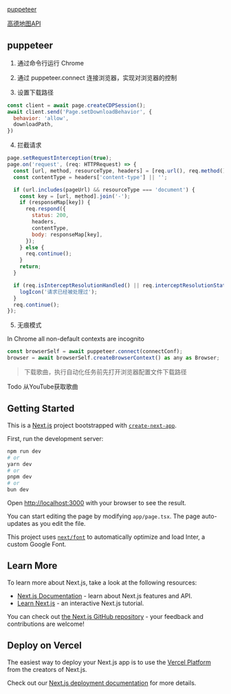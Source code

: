 [puppeteer](https://pptr.dev/api/puppeteer.page.waitfornavigation)

[高德地图API](https://lbs.amap.com/api/javascript-api-v2/tutorails/add-marker) 

## puppeteer

1. 通过命令行运行 Chrome
2. 通过 puppeteer.connect 连接浏览器，实现对浏览器的控制

3. 设置下载路径

```js
const client = await page.createCDPSession();
await client.send('Page.setDownloadBehavior', {
  behavior: 'allow',
  downloadPath,
})
```

4. 拦截请求

```js
page.setRequestInterception(true);
page.on('request', (req: HTTPRequest) => {
  const [url, method, resourceType, headers] = [req.url(), req.method(), req.resourceType(), req.headers()];
  const contentType = headers['content-type'] || '';

  if (url.includes(pageUrl) && resourceType === 'document') {
    const key = [url, method].join('-');
    if (responseMap[key]) {
      req.respond({
        status: 200,
        headers,
        contentType,
        body: responseMap[key],
      });
    } else {
      req.continue();
    }
    return;
  }

  if (req.isInterceptResolutionHandled() || req.interceptResolutionState().action === 'already-handled') {
    logIcon('请求已经被处理过');
  }
  req.continue();
});
```

5. 无痕模式

In Chrome all non-default contexts are incognito

```js
const browserSelf = await puppeteer.connect(connectConf);
browser = await browserSelf.createBrowserContext() as any as Browser;
```

> 下载歌曲，执行自动化任务前先打开浏览器配置文件下载路径

Todo 从YouTube获取歌曲


## Getting Started

This is a [Next.js](https://nextjs.org/) project bootstrapped with [`create-next-app`](https://github.com/vercel/next.js/tree/canary/packages/create-next-app).

First, run the development server:

```bash
npm run dev
# or
yarn dev
# or
pnpm dev
# or
bun dev
```

Open [http://localhost:3000](http://localhost:3000) with your browser to see the result.

You can start editing the page by modifying `app/page.tsx`. The page auto-updates as you edit the file.

This project uses [`next/font`](https://nextjs.org/docs/basic-features/font-optimization) to automatically optimize and load Inter, a custom Google Font.

## Learn More

To learn more about Next.js, take a look at the following resources:

- [Next.js Documentation](https://nextjs.org/docs) - learn about Next.js features and API.
- [Learn Next.js](https://nextjs.org/learn) - an interactive Next.js tutorial.

You can check out [the Next.js GitHub repository](https://github.com/vercel/next.js/) - your feedback and contributions are welcome!

## Deploy on Vercel

The easiest way to deploy your Next.js app is to use the [Vercel Platform](https://vercel.com/new?utm_medium=default-template&filter=next.js&utm_source=create-next-app&utm_campaign=create-next-app-readme) from the creators of Next.js.

Check out our [Next.js deployment documentation](https://nextjs.org/docs/deployment) for more details.
